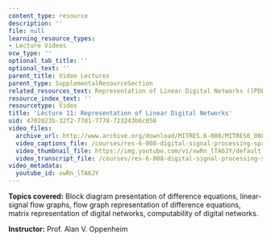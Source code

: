 ```yaml
---
content_type: resource
description: ''
file: null
learning_resource_types:
- Lecture Videos
ocw_type: ''
optional_tab_title: ''
optional_text: ''
parent_title: Video Lectures
parent_type: SupplementalResourceSection
related_resources_text: Representation of Linear Digital Networks ([PDF](resources/mitres_6_008s11_lec11-1))
resource_index_text: ''
resourcetype: Video
title: 'Lecture 11: Representation of Linear Digital Networks'
uid: 4702023b-32f2-77d1-7778-723243b6c058
video_files:
  archive_url: http://www.archive.org/download/MITRES.6-008/MITRES6_008_lec11_300k.mp4
  video_captions_file: /courses/res-6-008-digital-signal-processing-spring-2011/57fa818545bd529a98dbbb27a4149cf3_xwRn_lTA6JY.vtt
  video_thumbnail_file: https://img.youtube.com/vi/xwRn_lTA6JY/default.jpg
  video_transcript_file: /courses/res-6-008-digital-signal-processing-spring-2011/963ebb3e618731eb7a84bb972a3c820e_xwRn_lTA6JY.pdf
video_metadata:
  youtube_id: xwRn_lTA6JY
---
```


**Topics covered:** Block diagram presentation of difference equations, linear-signal flow graphs, flow graph representation of difference equations, matrix representation of digital networks, computability of digital networks.

**Instructor:** Prof. Alan V. Oppenheim